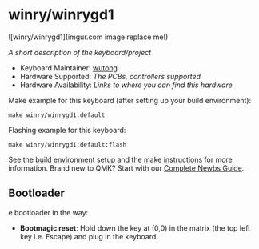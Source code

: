 # winry/winrygd1

![winry/winrygd1](imgur.com image replace me!)

*A short description of the keyboard/project*

* Keyboard Maintainer: [wutong](https://github.com/wtxdew)
* Hardware Supported: *The PCBs, controllers supported*
* Hardware Availability: *Links to where you can find this hardware*

Make example for this keyboard (after setting up your build environment):

    make winry/winrygd1:default

Flashing example for this keyboard:

    make winry/winrygd1:default:flash

See the [build environment setup](https://docs.qmk.fm/#/getting_started_build_tools) and the [make instructions](https://docs.qmk.fm/#/getting_started_make_guide) for more information. Brand new to QMK? Start with our [Complete Newbs Guide](https://docs.qmk.fm/#/newbs).

## Bootloader

e bootloader in the way:

* **Bootmagic reset**: Hold down the key at (0,0) in the matrix (the top left key i.e. Escape) and plug in the keyboard
